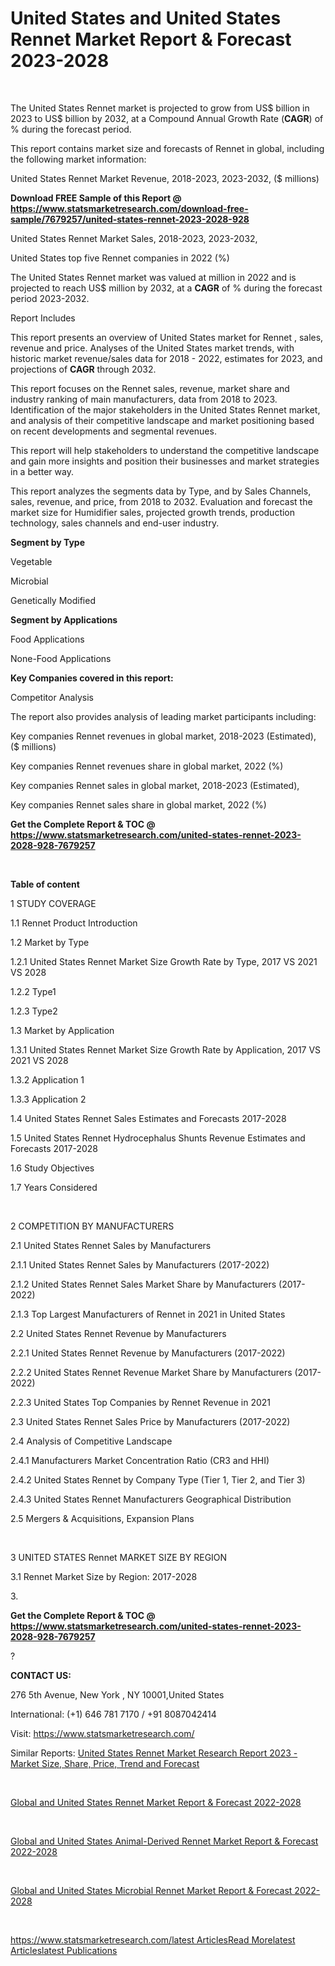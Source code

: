 <h1>United States and United States Rennet Market Report & Forecast 2023-2028</h1><br/><p>The United States Rennet market is projected to grow from US$ billion in 2023 to US$ billion by 2032, at a Compound Annual Growth Rate (<strong>CAGR</strong>) of % during the forecast period.</p>
 
 
 
 <p>This report contains market size and forecasts of Rennet in global, including the following market information:</p>
 
 
 
 <p>United States Rennet Market Revenue, 2018-2023, 2023-2032, ($ millions)</p>
 
 
 
 <p><strong>Download FREE Sample of this Report @ <a href="https://www.statsmarketresearch.com/download-free-sample/7679257/united-states-rennet-2023-2028-928">https://www.statsmarketresearch.com/download-free-sample/7679257/united-states-rennet-2023-2028-928</a></strong></p>
 
 
 
 <p>United States Rennet Market Sales, 2018-2023, 2023-2032,</p>
 
 
 
 <p>United States top five Rennet companies in 2022 (%)</p>
 
 
 
 <p>The United States Rennet market was valued at million in 2022 and is projected to reach US$ million by 2032, at a <strong>CAGR</strong> of % during the forecast period 2023-2032.</p>
 
 
 
 <p>Report Includes</p>
 
 
 
 <p>This report presents an overview of United States market for Rennet , sales, revenue and price. Analyses of the United States market trends, with historic market revenue/sales data for 2018 - 2022, estimates for 2023, and projections of <strong>CAGR</strong> through 2032.</p>
 
 
 
 <p>This report focuses on the Rennet sales, revenue, market share and industry ranking of main manufacturers, data from 2018 to 2023. Identification of the major stakeholders in the United States Rennet market, and analysis of their competitive landscape and market positioning based on recent developments and segmental revenues.</p>
 
 
 
 <p>This report will help stakeholders to understand the competitive landscape and gain more insights and position their businesses and market strategies in a better way.</p>
 
 
 
 <p>This report analyzes the segments data by Type, and by Sales Channels, sales, revenue, and price, from 2018 to 2032. Evaluation and forecast the market size for Humidifier sales, projected growth trends, production technology, sales channels and end-user industry.</p>
 
 
 
 <p><strong>Segment by Type</strong></p>
 
 
 
 <p>Vegetable</p>
 
 
 
 <p>Microbial</p>
 
 
 
 <p>Genetically Modified</p>
 
 
 
 <p><strong>Segment <strong><strong>by Applications</strong></strong></strong></p>
 
 
 
 <p>Food Applications</p>
 
 
 
 <p>None-Food Applications</p>
 
 
 
 <p><strong>Key Companies covered in this report:</strong></p>
 
 
 
 <p>Competitor Analysis</p>
 
 
 
 <p>The report also provides analysis of leading market participants including:</p>
 
 
 
 <p>Key companies Rennet revenues in global market, 2018-2023 (Estimated), ($ millions)</p>
 
 
 
 <p>Key companies Rennet revenues share in global market, 2022 (%)</p>
 
 
 
 <p>Key companies Rennet sales in global market, 2018-2023 (Estimated),</p>
 
 
 
 <p>Key companies Rennet sales share in global market, 2022 (%)</p>
 
 
 
 <div><b>Get the Complete Report & TOC @ <a href="https://www.statsmarketresearch.com/united-states-rennet-2023-2028-928-7679257">https://www.statsmarketresearch.com/united-states-rennet-2023-2028-928-7679257</a></b></div>
 
 
 
 <p><br />
 
 <b>Table of content</b></p>
 
 
 
 <p>1 STUDY COVERAGE<br />
 
 1.1 Rennet Product Introduction<br />
 
 1.2 Market by Type<br />
 
 1.2.1 United States Rennet Market Size Growth Rate by Type, 2017 VS 2021 VS 2028<br />
 
 1.2.2 Type1<br />
 
 1.2.3 Type2<br />
 
 1.3 Market by Application<br />
 
 1.3.1 United States Rennet Market Size Growth Rate by Application, 2017 VS 2021 VS 2028<br />
 
 1.3.2 Application 1<br />
 
 1.3.3 Application 2<br />
 
 1.4 United States Rennet Sales Estimates and Forecasts 2017-2028<br />
 
 1.5 United States Rennet Hydrocephalus Shunts Revenue Estimates and Forecasts 2017-2028<br />
 
 1.6 Study Objectives<br />
 
 1.7 Years Considered<br />
 
 <br />
 
 2 COMPETITION BY MANUFACTURERS<br />
 
 2.1 United States Rennet Sales by Manufacturers<br />
 
 2.1.1 United States Rennet Sales by Manufacturers (2017-2022)<br />
 
 2.1.2 United States Rennet Sales Market Share by Manufacturers (2017-2022)<br />
 
 2.1.3 Top Largest Manufacturers of Rennet in 2021 in United States<br />
 
 2.2 United States Rennet Revenue by Manufacturers<br />
 
 2.2.1 United States Rennet Revenue by Manufacturers (2017-2022)<br />
 
 2.2.2 United States Rennet Revenue Market Share by Manufacturers (2017-2022)<br />
 
 2.2.3 United States Top Companies by Rennet Revenue in 2021<br />
 
 2.3 United States Rennet Sales Price by Manufacturers (2017-2022)<br />
 
 2.4 Analysis of Competitive Landscape<br />
 
 2.4.1 Manufacturers Market Concentration Ratio (CR3 and HHI)<br />
 
 2.4.2 United States Rennet by Company Type (Tier 1, Tier 2, and Tier 3)<br />
 
 2.4.3 United States Rennet Manufacturers Geographical Distribution<br />
 
 2.5 Mergers & Acquisitions, Expansion Plans<br />
 
 <br />
 
 3 UNITED STATES Rennet MARKET SIZE BY REGION<br />
 
 3.1 Rennet Market Size by Region: 2017-2028<br />
 
 3.</p>
 
 
 
 <div><b>Get the Complete Report & TOC @ <a href="https://www.statsmarketresearch.com/united-states-rennet-2023-2028-928-7679257">https://www.statsmarketresearch.com/united-states-rennet-2023-2028-928-7679257</a></b></div>
 
 
 
 <p>? </p>
 
 
 
 <p><b>CONTACT US:</b><br />
 
 276 5th Avenue, New York , NY 10001,United States<br />
 
 International: (+1) 646 781 7170 / +91 8087042414<br />
 
 Visit: <a href="https://www.statsmarketresearch.com/">https://www.statsmarketresearch.com/</a><br />
 
 Similar Reports: <a href="https://www.statsmarketresearch.com/united-states-rennet-2023-2028-928-7679257">United States Rennet Market Research Report 2023 - Market Size, Share, Price, Trend and Forecast</a><br />
 
 <br />
 
 <a href="https://www.statsmarketresearch.com/united-states-rennet-2023-2028-928-7679257">Global and United States Rennet Market Report & Forecast 2022-2028</a><br />
 
 <br />
 
 <a href="https://www.statsmarketresearch.com/united-states-rennet-2023-2028-928-7679257">Global and United States Animal-Derived Rennet Market Report & Forecast 2022-2028</a><br />
 
 <br />
 
 <a href="https://www.statsmarketresearch.com/united-states-rennet-2023-2028-928-7679257">Global and United States Microbial Rennet Market Report & Forecast 2022-2028</a><br />
 
 <br />
 
 <a href="https://gyeongbokgung.com">https://www.statsmarketresearch.com/</a><a href="https://hallyeomaritime.com">latest Articles</a><a href="https://jingwansa.com">Read More</a><a href="https://nguoiviet.jp/">latest Articles</a><a href="https://www.intelmarketresearch.com/">latest Publications</a></p>